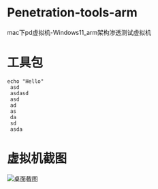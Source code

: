 # Penetration-tools-arm
mac下pd虚拟机-Windows11_arm架构渗透测试虚拟机

# 工具包

```
echo "Hello"
 asd
 asdasd 
 asd
 ad
 as
 da
 sd
 asda
```

# 虚拟机截图

![桌面截图](https://user-images.githubusercontent.com/63155668/210041817-5400ec21-8cc9-451e-9f1a-572250211308.png)

